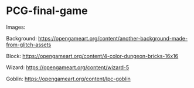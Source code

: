 # PCG-final-game


Images:

Background: https://opengameart.org/content/another-background-made-from-glitch-assets

Block: https://opengameart.org/content/4-color-dungeon-bricks-16x16

Wizard: https://opengameart.org/content/wizard-5

Goblin: https://opengameart.org/content/lpc-goblin
